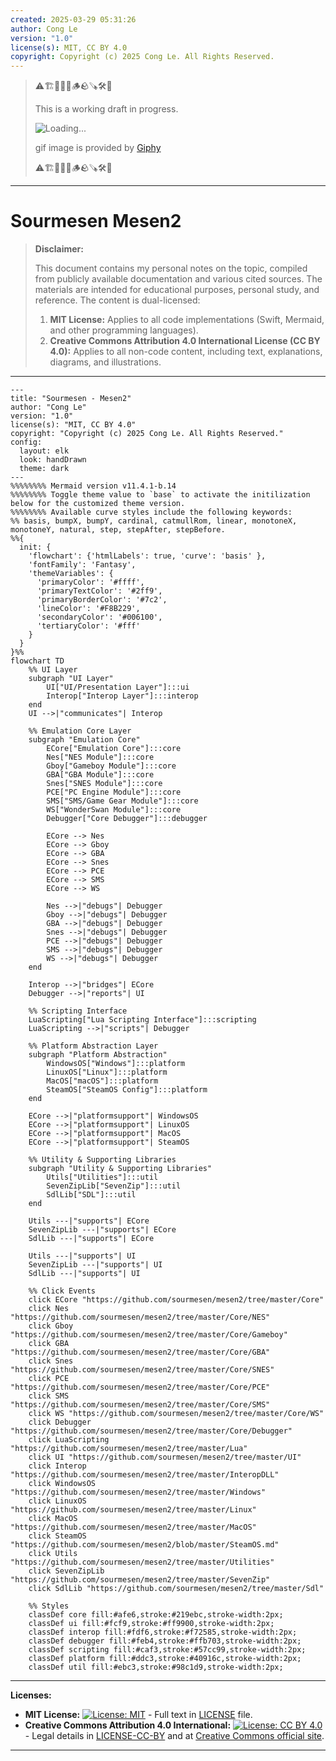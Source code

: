 ```yaml
---
created: 2025-03-29 05:31:26
author: Cong Le
version: "1.0"
license(s): MIT, CC BY 4.0
copyright: Copyright (c) 2025 Cong Le. All Rights Reserved.
---
```


> ⚠️🏗️🚧🦺🧱🪵🪨🪚🛠️👷
> 
> This is a working draft in progress.
> 
> ![Loading...](https://media2.giphy.com/media/v1.Y2lkPTc5MGI3NjExb2dkeDV0eG41bXVwZDBhZHNxb25ydmp0YjcwcmV0YjN4OTd4bnpteCZlcD12MV9pbnRlcm5hbF9naWZfYnlfaWQmY3Q9Zw/3oEjHYlwvUK5p9AIbm/giphy.gif)
> 
> gif image is provided by [Giphy](https://giphy.com)
> 
> ⚠️🏗️🚧🦺🧱🪵🪨🪚🛠️👷

----



# Sourmesen Mesen2
> **Disclaimer:**
>
> This document contains my personal notes on the topic,
> compiled from publicly available documentation and various cited sources.
> The materials are intended for educational purposes, personal study, and reference.
> The content is dual-licensed:
> 1. **MIT License:** Applies to all code implementations (Swift, Mermaid, and other programming languages).
> 2. **Creative Commons Attribution 4.0 International License (CC BY 4.0):** Applies to all non-code content, including text, explanations, diagrams, and illustrations.
---




```mermaid
---
title: "Sourmesen - Mesen2"
author: "Cong Le"
version: "1.0"
license(s): "MIT, CC BY 4.0"
copyright: "Copyright (c) 2025 Cong Le. All Rights Reserved."
config:
  layout: elk
  look: handDrawn
  theme: dark
---
%%%%%%%% Mermaid version v11.4.1-b.14
%%%%%%%% Toggle theme value to `base` to activate the initilization below for the customized theme version.
%%%%%%%% Available curve styles include the following keywords:
%% basis, bumpX, bumpY, cardinal, catmullRom, linear, monotoneX, monotoneY, natural, step, stepAfter, stepBefore.
%%{
  init: {
    'flowchart': {'htmlLabels': true, 'curve': 'basis' },
    'fontFamily': 'Fantasy',
    'themeVariables': {
      'primaryColor': '#ffff',
      'primaryTextColor': '#2ff9',
      'primaryBorderColor': '#7c2',
      'lineColor': '#F8B229',
      'secondaryColor': '#006100',
      'tertiaryColor': '#fff'
    }
  }
}%%
flowchart TD
    %% UI Layer
    subgraph "UI Layer"
        UI["UI/Presentation Layer"]:::ui
        Interop["Interop Layer"]:::interop
    end
    UI -->|"communicates"| Interop

    %% Emulation Core Layer
    subgraph "Emulation Core"
        ECore["Emulation Core"]:::core
        Nes["NES Module"]:::core
        Gboy["Gameboy Module"]:::core
        GBA["GBA Module"]:::core
        Snes["SNES Module"]:::core
        PCE["PC Engine Module"]:::core
        SMS["SMS/Game Gear Module"]:::core
        WS["WonderSwan Module"]:::core
        Debugger["Core Debugger"]:::debugger

        ECore --> Nes
        ECore --> Gboy
        ECore --> GBA
        ECore --> Snes
        ECore --> PCE
        ECore --> SMS
        ECore --> WS

        Nes -->|"debugs"| Debugger
        Gboy -->|"debugs"| Debugger
        GBA -->|"debugs"| Debugger
        Snes -->|"debugs"| Debugger
        PCE -->|"debugs"| Debugger
        SMS -->|"debugs"| Debugger
        WS -->|"debugs"| Debugger
    end

    Interop -->|"bridges"| ECore
    Debugger -->|"reports"| UI

    %% Scripting Interface
    LuaScripting["Lua Scripting Interface"]:::scripting
    LuaScripting -->|"scripts"| Debugger

    %% Platform Abstraction Layer
    subgraph "Platform Abstraction"
        WindowsOS["Windows"]:::platform
        LinuxOS["Linux"]:::platform
        MacOS["macOS"]:::platform
        SteamOS["SteamOS Config"]:::platform
    end

    ECore -->|"platformsupport"| WindowsOS
    ECore -->|"platformsupport"| LinuxOS
    ECore -->|"platformsupport"| MacOS
    ECore -->|"platformsupport"| SteamOS

    %% Utility & Supporting Libraries
    subgraph "Utility & Supporting Libraries"
        Utils["Utilities"]:::util
        SevenZipLib["SevenZip"]:::util
        SdlLib["SDL"]:::util
    end

    Utils ---|"supports"| ECore
    SevenZipLib ---|"supports"| ECore
    SdlLib ---|"supports"| ECore

    Utils ---|"supports"| UI
    SevenZipLib ---|"supports"| UI
    SdlLib ---|"supports"| UI

    %% Click Events
    click ECore "https://github.com/sourmesen/mesen2/tree/master/Core"
    click Nes "https://github.com/sourmesen/mesen2/tree/master/Core/NES"
    click Gboy "https://github.com/sourmesen/mesen2/tree/master/Core/Gameboy"
    click GBA "https://github.com/sourmesen/mesen2/tree/master/Core/GBA"
    click Snes "https://github.com/sourmesen/mesen2/tree/master/Core/SNES"
    click PCE "https://github.com/sourmesen/mesen2/tree/master/Core/PCE"
    click SMS "https://github.com/sourmesen/mesen2/tree/master/Core/SMS"
    click WS "https://github.com/sourmesen/mesen2/tree/master/Core/WS"
    click Debugger "https://github.com/sourmesen/mesen2/tree/master/Core/Debugger"
    click LuaScripting "https://github.com/sourmesen/mesen2/tree/master/Lua"
    click UI "https://github.com/sourmesen/mesen2/tree/master/UI"
    click Interop "https://github.com/sourmesen/mesen2/tree/master/InteropDLL"
    click WindowsOS "https://github.com/sourmesen/mesen2/tree/master/Windows"
    click LinuxOS "https://github.com/sourmesen/mesen2/tree/master/Linux"
    click MacOS "https://github.com/sourmesen/mesen2/tree/master/MacOS"
    click SteamOS "https://github.com/sourmesen/mesen2/blob/master/SteamOS.md"
    click Utils "https://github.com/sourmesen/mesen2/tree/master/Utilities"
    click SevenZipLib "https://github.com/sourmesen/mesen2/tree/master/SevenZip"
    click SdlLib "https://github.com/sourmesen/mesen2/tree/master/Sdl"

    %% Styles
    classDef core fill:#afe6,stroke:#219ebc,stroke-width:2px;
    classDef ui fill:#fcf9,stroke:#ff9900,stroke-width:2px;
    classDef interop fill:#fdf6,stroke:#f72585,stroke-width:2px;
    classDef debugger fill:#feb4,stroke:#ffb703,stroke-width:2px;
    classDef scripting fill:#caf3,stroke:#57cc99,stroke-width:2px;
    classDef platform fill:#ddc3,stroke:#40916c,stroke-width:2px;
    classDef util fill:#ebc3,stroke:#98c1d9,stroke-width:2px;

```




---
**Licenses:**

- **MIT License:**  [![License: MIT](https://img.shields.io/badge/License-MIT-yellow.svg)](LICENSE) - Full text in [LICENSE](LICENSE) file.
- **Creative Commons Attribution 4.0 International:** [![License: CC BY 4.0](https://licensebuttons.net/l/by/4.0/88x31.png)](LICENSE-CC-BY) - Legal details in [LICENSE-CC-BY](LICENSE-CC-BY) and at [Creative Commons official site](http://creativecommons.org/licenses/by/4.0/).

---
